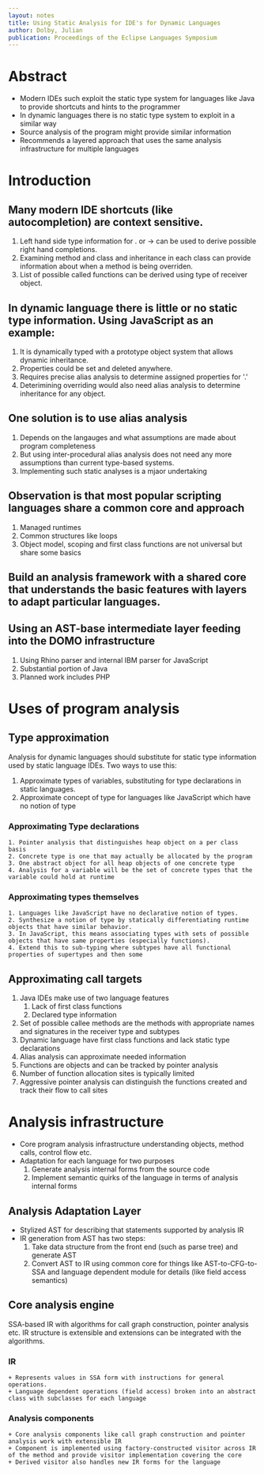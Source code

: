 ```yaml
---
layout: notes
title: Using Static Analysis for IDE's for Dynamic Languages
author: Dolby, Julian
publication: Proceedings of the Eclipse Languages Symposium
---
```


# Abstract

+  Modern IDEs such exploit the static type system for languages like Java to provide shortcuts and hints to the programmer
+  In dynamic languages there is no static type system to exploit in a similar way
+  Source analysis of the program might provide similar information
+  Recommends a layered approach that uses the same analysis infrastructure for multiple languages

# Introduction
## Many modern IDE shortcuts (like autocompletion) are context sensitive.

   1. Left hand side type information for . or -> can be used to derive possible right hand completions.
   2. Examining method and class and inheritance in each class can provide information about when a method is being overriden.
   3. List of possible called functions can be derived using type of receiver object.
   
## In dynamic language there is little or no static type information. Using JavaScript as an example:

   1. It is dynamically typed with a prototype object system that allows dynamic inheritance.
   2. Properties could be set and deleted anywhere.
   3. Requires precise alias analysis to determine assigned properties for '.'
   4. Deterimining overriding would also need alias analysis to determine inheritance for any object.
   
## One solution is to use alias analysis

   1. Depends on the langauges and what assumptions are made about program completeness
   2. But using inter-procedural alias analysis does not need any more assumptions than current type-based systems.
   3. Implementing such static analyses is a mjaor undertaking
   
## Observation is that most popular scripting languages share a common core and approach

   1. Managed runtimes
   2. Common structures like loops
   3. Object model, scoping and first class functions are not universal but share some basics
   
## Build an analysis framework with a shared core that understands the basic features with layers to adapt particular languages.
## Using an AST-base intermediate layer feeding into the DOMO infrastructure

   1. Using Rhino parser and internal IBM parser for JavaScript
   2. Substantial portion of Java
   3. Planned work includes PHP
   
# Uses of program analysis
## Type approximation

   Analysis for dynamic languages should substitute for static type information used by static language IDEs. Two ways to use this:
   
   1. Approximate types of variables, substituting for type declarations in static languages.
   2. Approximate concept of type for languages like JavaScript which have no notion of type
   
### Approximating Type declarations

    1. Pointer analysis that distinguishes heap object on a per class basis
    2. Concrete type is one that may actually be allocated by the program
    3. One abstract object for all heap objects of one concrete type
    4. Analysis for a variable will be the set of concrete types that the variable could hold at runtime
    
### Approximating types themselves

    1. Languages like JavaScript have no declarative notion of types.
    2. Synthesize a notion of type by statically differentiating runtime objects that have similar behavior.
    3. In JavaScript, this means associating types with sets of possible objects that have same properties (especially functions).
    4. Extend this to sub-typing where subtypes have all functional properties of supertypes and then some
    
## Approximating call targets
   1. Java IDEs make use of two language features
       1. Lack of first class functions
       2. Declared type information
   2. Set of possible callee methods are the methods with appropriate names and signatures in the receiver type and subtypes
   3. Dynamic language have first class functions and lack static type declarations
   4. Alias analysis can approximate needed information
   5. Functions are objects and can be tracked by pointer analysis
   6. Number of function allocation sites is typically limited
   7. Aggressive pointer analysis can distinguish the functions created and track their flow to call sites
   
# Analysis infrastructure

  + Core program analysis infrastructure understanding objects, method calls, control flow etc. 
  + Adaptation for each language for two purposes
    1. Generate analysis internal forms from the source code
    2. Implement semantic quirks of the language in terms of analysis internal forms
    
## Analysis Adaptation Layer

   + Stylized AST for describing that statements supported by analysis IR
   + IR generation from AST has two steps:
     1. Take data structure from the front end (such as parse tree) and generate AST
     2. Convert AST to IR using common core for things like AST-to-CFG-to-SSA and language dependent module for details (like field access semantics)
     
## Core analysis engine
   SSA-based IR with algorithms for call graph construction, pointer analysis etc. IR structure is extensible and extensions can be integrated with the algorithms.
### IR

    + Represents values in SSA form with instructions for general operations. 
    + Language dependent operations (field access) broken into an abstract class with subclasses for each language
    
### Analysis components

    + Core analysis components like call graph construction and pointer analysis work with extensible IR
    + Component is implemented using factory-constructed visitor across IR of the method and provide visitor implementation covering the core
    + Derived visitor also handles new IR forms for the language
